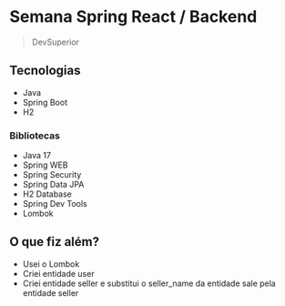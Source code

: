 # Semana Spring React / Backend

> DevSuperior

## Tecnologias

- Java
- Spring Boot
- H2

### Bibliotecas

- Java 17
- Spring WEB
- Spring Security
- Spring Data JPA
- H2 Database
- Spring Dev Tools
- Lombok

## O que fiz além?

- Usei o Lombok
- Criei entidade user
- Criei entidade seller e substitui o seller_name da entidade sale pela entidade seller
